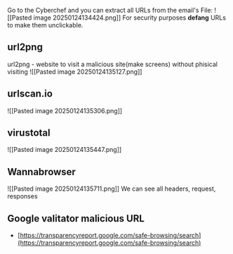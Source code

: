 Go to the Cyberchef and you can extract all URLs from the email's File:
![[Pasted image 20250124134424.png]]
For security purposes **defang** URLs to make them unclickable.

## url2png

url2png - website to visit a malicious site(make screens) without phisical visiting
![[Pasted image 20250124135127.png]]

## urlscan.io

![[Pasted image 20250124135306.png]]

## virustotal

![[Pasted image 20250124135447.png]]

## Wannabrowser
![[Pasted image 20250124135711.png]]
We can see all headers, request, responses

## Google valitator malicious URL

- [https://transparencyreport.google.com/safe-browsing/search](https://transparencyreport.google.com/safe-browsing/search)